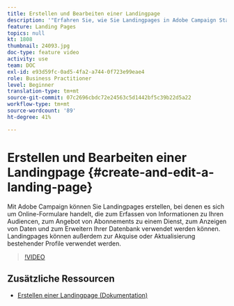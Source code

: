 ```yaml
---
title: Erstellen und Bearbeiten einer Landingpage
description: '"Erfahren Sie, wie Sie Landingpages in Adobe Campaign Standard erstellen, bearbeiten und testen können."'
feature: Landing Pages
topics: null
kt: 1808
thumbnail: 24093.jpg
doc-type: feature video
activity: use
team: DOC
exl-id: e93d59fc-0ad5-4fa2-a744-0f723e99eae4
role: Business Practitioner
level: Beginner
translation-type: tm+mt
source-git-commit: 07c2696cbdc72e24563c5d1442bf5c39b22d5a22
workflow-type: tm+mt
source-wordcount: '89'
ht-degree: 41%

---
```


# Erstellen und Bearbeiten einer Landingpage {#create-and-edit-a-landing-page}

Mit Adobe Campaign können Sie Landingpages erstellen, bei denen es sich um Online-Formulare handelt, die zum Erfassen von Informationen zu Ihren Audiencen, zum Angebot von Abonnements zu einem Dienst, zum Anzeigen von Daten und zum Erweitern Ihrer Datenbank verwendet werden können. Landingpages können außerdem zur Akquise oder Aktualisierung bestehender Profile verwendet werden.

>[!VIDEO](https://video.tv.adobe.com/v/24093?quality=12)

## Zusätzliche Ressourcen

* [Erstellen einer Landingpage (Dokumentation)](https://docs.campaign.adobe.com/doc/standard/getting_started/de/ACS_CreateLandingPage.html)
